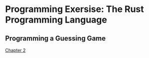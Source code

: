 # Programming Exersise: The Rust Programming Language

## Programming a Guessing Game

[Chapter 2](https://doc.rust-lang.org/book/second-edition/ch02-00-guessing-game-tutorial.html)

